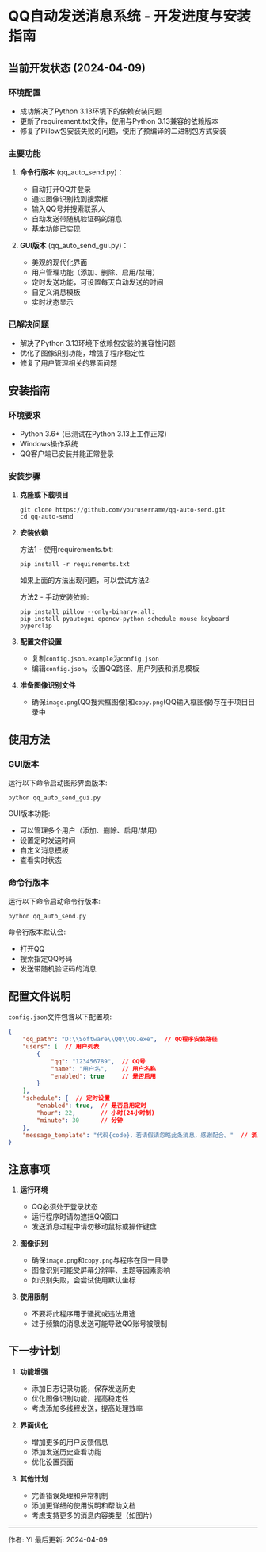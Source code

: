 # QQ自动发送消息系统 - 开发进度与安装指南

## 当前开发状态 (2024-04-09)

### 环境配置
- 成功解决了Python 3.13环境下的依赖安装问题
- 更新了requirement.txt文件，使用与Python 3.13兼容的依赖版本
- 修复了Pillow包安装失败的问题，使用了预编译的二进制包方式安装

### 主要功能
1. **命令行版本** (qq_auto_send.py)：
   - 自动打开QQ并登录
   - 通过图像识别找到搜索框
   - 输入QQ号并搜索联系人
   - 自动发送带随机验证码的消息
   - 基本功能已实现

2. **GUI版本** (qq_auto_send_gui.py)：
   - 美观的现代化界面
   - 用户管理功能（添加、删除、启用/禁用）
   - 定时发送功能，可设置每天自动发送的时间
   - 自定义消息模板
   - 实时状态显示

### 已解决问题
- 解决了Python 3.13环境下依赖包安装的兼容性问题
- 优化了图像识别功能，增强了程序稳定性
- 修复了用户管理相关的界面问题

## 安装指南

### 环境要求
- Python 3.6+ (已测试在Python 3.13上工作正常)
- Windows操作系统
- QQ客户端已安装并能正常登录

### 安装步骤

1. **克隆或下载项目**
   ```
   git clone https://github.com/yourusername/qq-auto-send.git
   cd qq-auto-send
   ```

2. **安装依赖**

   方法1 - 使用requirements.txt:
   ```
   pip install -r requirements.txt
   ```
   
   如果上面的方法出现问题，可以尝试方法2:
   
   方法2 - 手动安装依赖:
   ```
   pip install pillow --only-binary=:all:
   pip install pyautogui opencv-python schedule mouse keyboard pyperclip
   ```

3. **配置文件设置**
   - 复制`config.json.example`为`config.json`
   - 编辑`config.json`，设置QQ路径、用户列表和消息模板

4. **准备图像识别文件**
   - 确保`image.png`(QQ搜索框图像)和`copy.png`(QQ输入框图像)存在于项目目录中

## 使用方法

### GUI版本
运行以下命令启动图形界面版本:
```
python qq_auto_send_gui.py
```

GUI版本功能:
- 可以管理多个用户（添加、删除、启用/禁用）
- 设置定时发送时间
- 自定义消息模板
- 查看实时状态

### 命令行版本
运行以下命令启动命令行版本:
```
python qq_auto_send.py
```

命令行版本默认会:
- 打开QQ
- 搜索指定QQ号码
- 发送带随机验证码的消息

## 配置文件说明

`config.json`文件包含以下配置项:

```json
{
    "qq_path": "D:\\Software\\QQ\\QQ.exe",  // QQ程序安装路径
    "users": [  // 用户列表
        {
            "qq": "123456789",  // QQ号
            "name": "用户名",    // 用户名称
            "enabled": true     // 是否启用
        }
    ],
    "schedule": {  // 定时设置
        "enabled": true,  // 是否启用定时
        "hour": 22,       // 小时(24小时制)
        "minute": 30      // 分钟
    },
    "message_template": "代码{code}，若请假请忽略此条消息，感谢配合。"  // 消息模板
}
```

## 注意事项

1. **运行环境**
   - QQ必须处于登录状态
   - 运行程序时请勿遮挡QQ窗口
   - 发送消息过程中请勿移动鼠标或操作键盘

2. **图像识别**
   - 确保`image.png`和`copy.png`与程序在同一目录
   - 图像识别可能受屏幕分辨率、主题等因素影响
   - 如识别失败，会尝试使用默认坐标

3. **使用限制**
   - 不要将此程序用于骚扰或违法用途
   - 过于频繁的消息发送可能导致QQ账号被限制

## 下一步计划

1. **功能增强**
   - 添加日志记录功能，保存发送历史
   - 优化图像识别功能，提高稳定性
   - 考虑添加多线程发送，提高处理效率

2. **界面优化**
   - 增加更多的用户反馈信息
   - 添加发送历史查看功能
   - 优化设置页面

3. **其他计划**
   - 完善错误处理和异常机制
   - 添加更详细的使用说明和帮助文档
   - 考虑支持更多的消息内容类型（如图片）

---
作者: YI
最后更新: 2024-04-09 